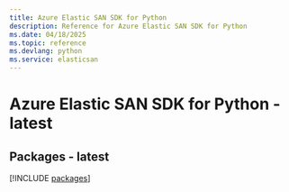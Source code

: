 ```yaml
---
title: Azure Elastic SAN SDK for Python
description: Reference for Azure Elastic SAN SDK for Python
ms.date: 04/18/2025
ms.topic: reference
ms.devlang: python
ms.service: elasticsan
---
```

# Azure Elastic SAN SDK for Python - latest
## Packages - latest
[!INCLUDE [packages](elastic-san-index.md)]
